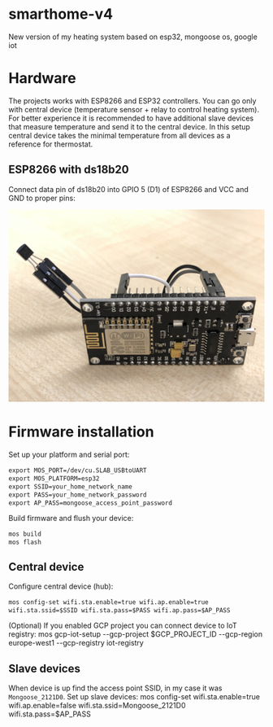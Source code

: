 # smarthome-v4
New version of my heating system based on esp32, mongoose os, google iot

# Hardware

The projects works with ESP8266 and ESP32 controllers.
You can go only with central device (temperature sensor + relay to control heating system). For better experience it is recommended to have additional slave devices that measure temperature and send it to the central device. In this setup central device takes the minimal temperature from all devices as a reference for thermostat.

## ESP8266 with ds18b20

Connect data pin of ds18b20 into GPIO 5 (D1) of ESP8266 and VCC and GND to proper pins:

![esp8266-ds18b20.jpg](esp8266-ds18b20.jpg)




# Firmware installation

Set up your platform and serial port:

```
export MOS_PORT=/dev/cu.SLAB_USBtoUART
export MOS_PLATFORM=esp32
export SSID=your_home_network_name
export PASS=your_home_network_password
export AP_PASS=mongoose_access_point_password
```

Build firmware and flush your device:

    mos build
    mos flash

## Central device
Configure central device (hub):

    mos config-set wifi.sta.enable=true wifi.ap.enable=true  wifi.sta.ssid=$SSID wifi.sta.pass=$PASS wifi.ap.pass=$AP_PASS

(Optional) If you enabled GCP project you can connect device to IoT registry:
    mos gcp-iot-setup --gcp-project $GCP_PROJECT_ID --gcp-region europe-west1 --gcp-registry iot-registry

## Slave devices
When device is up find the access point SSID, in my case it was `Mongoose_2121D0`. Set up slave devices:
    mos config-set wifi.sta.enable=true wifi.ap.enable=false wifi.sta.ssid=Mongoose_2121D0 wifi.sta.pass=$AP_PASS   


